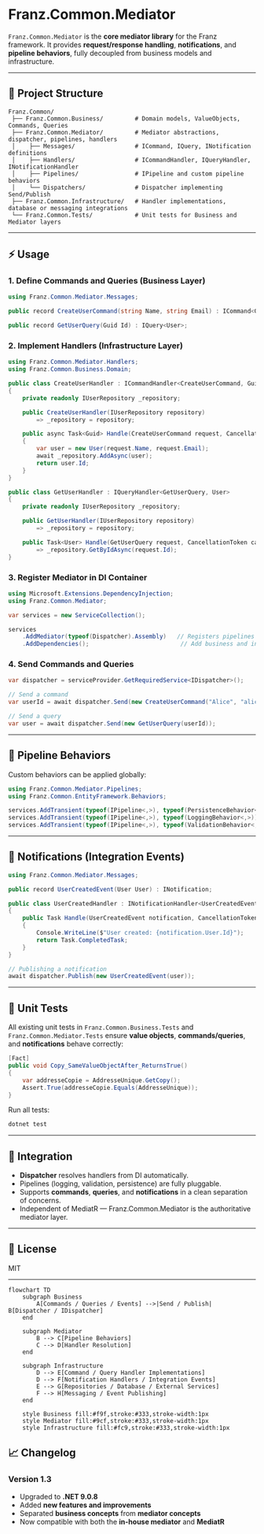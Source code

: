 ﻿# Franz.Common.Mediator

`Franz.Common.Mediator` is the **core mediator library** for the Franz framework.
It provides **request/response handling**, **notifications**, and **pipeline behaviors**, fully decoupled from business models and infrastructure.

---

## 📂 Project Structure

```
Franz.Common/
 ├── Franz.Common.Business/         # Domain models, ValueObjects, Commands, Queries
 ├── Franz.Common.Mediator/         # Mediator abstractions, dispatcher, pipelines, handlers
 │    ├── Messages/                 # ICommand, IQuery, INotification definitions
 │    ├── Handlers/                 # ICommandHandler, IQueryHandler, INotificationHandler
 │    ├── Pipelines/                # IPipeline and custom pipeline behaviors
 │    └── Dispatchers/              # Dispatcher implementing Send/Publish
 ├── Franz.Common.Infrastructure/   # Handler implementations, database or messaging integrations
 └── Franz.Common.Tests/            # Unit tests for Business and Mediator layers
```

---

## ⚡ Usage

### 1. Define Commands and Queries (Business Layer)

```csharp
using Franz.Common.Mediator.Messages;

public record CreateUserCommand(string Name, string Email) : ICommand<Guid>;

public record GetUserQuery(Guid Id) : IQuery<User>;
```

### 2. Implement Handlers (Infrastructure Layer)

```csharp
using Franz.Common.Mediator.Handlers;
using Franz.Common.Business.Domain;

public class CreateUserHandler : ICommandHandler<CreateUserCommand, Guid>
{
    private readonly IUserRepository _repository;

    public CreateUserHandler(IUserRepository repository)
        => _repository = repository;

    public async Task<Guid> Handle(CreateUserCommand request, CancellationToken cancellationToken)
    {
        var user = new User(request.Name, request.Email);
        await _repository.AddAsync(user);
        return user.Id;
    }
}
```

```csharp
public class GetUserHandler : IQueryHandler<GetUserQuery, User>
{
    private readonly IUserRepository _repository;

    public GetUserHandler(IUserRepository repository)
        => _repository = repository;

    public Task<User> Handle(GetUserQuery request, CancellationToken cancellationToken)
        => _repository.GetByIdAsync(request.Id);
}
```

### 3. Register Mediator in DI Container

```csharp
using Microsoft.Extensions.DependencyInjection;
using Franz.Common.Mediator;

var services = new ServiceCollection();

services
    .AddMediator(typeof(Dispatcher).Assembly)   // Registers pipelines and handlers
    .AddDependencies();                          // Add business and infrastructure dependencies
```

### 4. Send Commands and Queries

```csharp
var dispatcher = serviceProvider.GetRequiredService<IDispatcher>();

// Send a command
var userId = await dispatcher.Send(new CreateUserCommand("Alice", "alice@example.com"));

// Send a query
var user = await dispatcher.Send(new GetUserQuery(userId));
```

---

## 🧩 Pipeline Behaviors

Custom behaviors can be applied globally:

```csharp
using Franz.Common.Mediator.Pipelines;
using Franz.Common.EntityFramework.Behaviors;

services.AddTransient(typeof(IPipeline<,>), typeof(PersistenceBehavior<,>));
services.AddTransient(typeof(IPipeline<,>), typeof(LoggingBehavior<,>));
services.AddTransient(typeof(IPipeline<,>), typeof(ValidationBehavior<,>));
```

---

## 📢 Notifications (Integration Events)

```csharp
using Franz.Common.Mediator.Messages;

public record UserCreatedEvent(User User) : INotification;

public class UserCreatedHandler : INotificationHandler<UserCreatedEvent>
{
    public Task Handle(UserCreatedEvent notification, CancellationToken cancellationToken)
    {
        Console.WriteLine($"User created: {notification.User.Id}");
        return Task.CompletedTask;
    }
}

// Publishing a notification
await dispatcher.Publish(new UserCreatedEvent(user));
```

---

## 🧪 Unit Tests

All existing unit tests in `Franz.Common.Business.Tests` and `Franz.Common.Mediator.Tests` ensure **value objects**, **commands/queries**, and **notifications** behave correctly:

```csharp
[Fact]
public void Copy_SameValueObjectAfter_ReturnsTrue()
{
    var addresseCopie = AddresseUnique.GetCopy();
    Assert.True(addresseCopie.Equals(AddresseUnique));
}
```

Run all tests:

```bash
dotnet test
```

---

## 🔧 Integration

* **Dispatcher** resolves handlers from DI automatically.
* Pipelines (logging, validation, persistence) are fully pluggable.
* Supports **commands**, **queries**, and **notifications** in a clean separation of concerns.
* Independent of MediatR — Franz.Common.Mediator is the authoritative mediator layer.

---

## 📜 License

MIT

---

```mermaid
flowchart TD
    subgraph Business
        A[Commands / Queries / Events] -->|Send / Publish| B[Dispatcher / IDispatcher]
    end

    subgraph Mediator
        B --> C[Pipeline Behaviors]
        C --> D[Handler Resolution]
    end

    subgraph Infrastructure
        D --> E[Command / Query Handler Implementations]
        D --> F[Notification Handlers / Integration Events]
        E --> G[Repositories / Database / External Services]
        F --> H[Messaging / Event Publishing]
    end

    style Business fill:#f9f,stroke:#333,stroke-width:1px
    style Mediator fill:#9cf,stroke:#333,stroke-width:1px
    style Infrastructure fill:#fc9,stroke:#333,stroke-width:1px
```


## 📈 Changelog

### Version 1.3
- Upgraded to **.NET 9.0.8**
- Added **new features and improvements**
- Separated **business concepts** from **mediator concepts**
- Now compatible with both the **in-house mediator** and **MediatR**